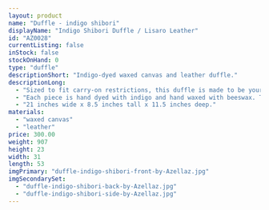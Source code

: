 ```yaml
---
layout: product
name: "Duffle - indigo shibori"
displayName: "Indigo Shibori Duffle / Lisaro Leather"
id: "AZ0028"
currentListing: false
inStock: false
stockOnHand: 0
type: "duffle"
descriptionShort: "Indigo-dyed waxed canvas and leather duffle."
descriptionLong: 
  - "Sized to fit carry-on restrictions, this duffle is made to be your reliable travel companion. Includes two side pockets and one front pocket."
  - "Each piece is hand dyed with indigo and hand waxed with beeswax. The straps are made from lisaro leather, which is tanned by hand and luxurious. Includes all brass hardware and a Riri zipper."
  - "21 inches wide x 8.5 inches tall x 11.5 inches deep."
materials: 
  - "waxed canvas"
  - "leather"
price: 300.00
weight: 907
height: 23
width: 31
length: 53
imgPrimary: "duffle-indigo-shibori-front-by-Azellaz.jpg"
imgSecondarySet: 
  - "duffle-indigo-shibori-back-by-Azellaz.jpg"
  - "duffle-indigo-shibori-side-by-Azellaz.jpg"
---
```

